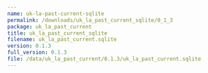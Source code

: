 ```yaml
---
name: uk-la-past-current-sqlite
permalink: /downloads/uk_la_past_current_sqlite/0_1_3
package: uk_la_past_current
title: uk_la_past_current_sqlite
filename: uk_la_past_current.sqlite
version: 0.1.3
full_version: 0.1.3
file: /data/uk_la_past_current/0.1.3/uk_la_past_current.sqlite
---
```

